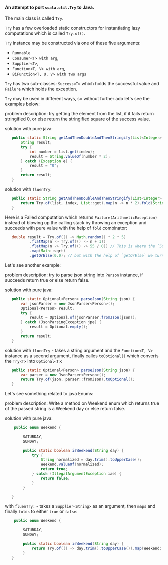 #### An attempt to port `scala.util.Try` to Java.

The main class is called `Try`.

`Try` has a few overloaded static constructors for instantiating lazy computations which is called `Try.of()`.

`Try` instance may be constructed via one of these five arguments:
 - `Runnable`
 - `Consumer<T> with arg`,
 - `Supplier<T>`,
 - `Function<T, V> with arg`,
 - `BiFunction<T, U, V> with two args`

`Try` has two sub-classes: `Success<T>` which holds the successful value and `Failure` which holds the exception.

`Try` may be used in different ways, so without further ado let's see the examples below:

problem description: try getting the element from the list, if it fails return stringified 0, or else return the stringified square of the success value.

solution with pure java:
```java
   public static String getAndThenDoubleAndThenStringify(List<Integer> list, int index) {
       String result;
       try {
           int number = list.get(index);
           result = String.valueOf(number * 2);
       } catch (Exception e) {
           result = "0";
       }
       return result;
   }
```

solution with `fluenTry`:
```java
   public static String getAndThenDoubleAndThenStringify(List<Integer> list, int index) {
       return Try.of(list, index, List::get).map(n -> n * 2).fold(String::valueOf, "0");
   }
```

Here is a Failed computation which returns `Failure(ArithmeticException)` instead of blowing up the calling stack by throwing an exception and succeeds with pure value with the help of `fold` combinator:
```java
   double result = Try.of(() -> Math.random() * 2 * 5)
           .flatMap(n -> Try.of(() -> n + 1))
           .flatMap(n -> Try.of(() -> 55 / 0)) // This is where the `Success` turns into `Failure`
           .map(Math::sqrt)
           .getOrElse(0.0); // but with the help of `getOrElse` we turn that into pure value
```

Let's see another example:

problem description: try to parse json string into `Person` instance, if succeeds return true or else return false.

solution with pure java:
```java
   public static Optional<Person> parseJson(String json) {
       var jsonParser = new JsonParser<Person>();
       Optional<Person> result;
       try {
           result = Optional.of(jsonParser.fromJson(json));
       } catch (JsonParsingException jpe) {
           result = Optional.empty();
       }
       return result;
   }
```

solution with `fluenTry` - takes a string argument and the `Function<T, V>` instance as a second argument, finally calles `toOptional()` which converts the `Try<T>` into `Optional<T>`:
```java
   public static Optional<Person> parseJson(String json) {
       var parser = new JsonParser<Person>();
       return Try.of(json, parser::fromJson).toOptional();
   }
```

Let's see something related to java Enums:

problem description: Write a method on Weekend enum which returns true of the passed string is a Weekend day or else return false.

solution with pure java:
```java
    public enum Weekend {
    
        SATURDAY,
        SUNDAY;

        public static boolean isWeekend(String day) {
            try {
                String normalized = day.trim().toUpperCase();
                Weekend.valueOf(normalized);
                return true;
            } catch (IllegalArgumentException iae) {
                return false;
            }
        }

   }
```

with `fluenTry:` - takes a `Supplier<String>` as an argument, then `maps` and finally `folds` to either `true` or `false`:
```java
    public enum Weekend {
    
        SATURDAY,
        SUNDAY;

        public static boolean isWeekend(String day) {
            return Try.of(() -> day.trim().toUpperCase()).map(Weekend::valueOf).fold(d -> true, false);
        }
   }
```   
